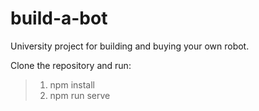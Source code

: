 # build-a-bot

University project for building and buying your own robot.

Clone the repository and run:
> 1. npm install
> 2. npm run serve